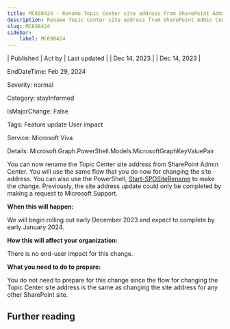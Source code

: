```yaml
---
title: MC698424 - Rename Topic Center site address from SharePoint Admin Center
description: Rename Topic Center site address from SharePoint Admin Center
slug: MC698424
sidebar:
    label: MC698424
---
```



| Published | Act by | Last updated |
| Dec 14, 2023 |  | Dec 14, 2023 |

EndDateTime: Feb 29, 2024

Severity: normal

Category: stayInformed

IsMajorChange: False

Tags: Feature update User impact

Service: Microsoft Viva

Details: Microsoft.Graph.PowerShell.Models.MicrosoftGraphKeyValuePair

<p>You can now rename the Topic Center site address from SharePoint Admin Center. You will use the same flow that you do now for changing the site address. You can also use the PowerShell, <a href="https://learn.microsoft.com/powershell/module/sharepoint-online/start-spositerename?view=sharepoint-ps)" target="_blank">Start-SPOSiteRename</a> to make the change. Previously, the site address update could only be completed by making a request to Microsoft Support.</p><p><b>When this will happen:</b></p><p>We will begin rolling out early December 2023 and expect to complete by early January 2024.</p><p><b>How this will affect your organization:</b></p><p>There is no end-user impact for this change.&nbsp;</p><p><b>What you need to do to prepare:</b></p><p>You do not need to prepare for this change since the flow for changing the Topic Center site address is the same as changing the site address for any other SharePoint site.</p>

## Further reading
